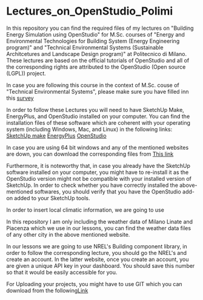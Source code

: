 # Lectures_on_OpenStudio_Polimi

In this repository you can find the required files of my lectures on "Building Energy Simulation using OpenStudio" for M.Sc. courses of "Energy and Environmental Technologies for Building System (Energy Engineering program)" and "Technical Environmental Systems (Sustainable Architcetures and Landscape Design program)" at Politecnico di Milano. These lectures are based on the official tutorials of OpenStudio and all of the corresponding rights are attributed to the OpenStudio (Open source (LGPL)) project.

In case you are following this course in the context of M.Sc. couse of "Technical Environmental Systems", please make sure you have filled inn this [survey](https://goo.gl/forms/MC5MowvX5dCo2BLE3)


In order to follow these Lectures you will need to have SketchUp Make, EnergyPlus, and OpenStudio installed on your computer. You can find the installation files of these software which are coherent with your operating system (including Windows, Mac, and Linux) in the following links:
[SketchUp make](https://www.sketchup.com/download/all)
[EnergyPlus](https://energyplus.net/downloads)
[OpenStudio](https://www.openstudio.net/downloads)
 
In case you are using 64 bit windows and any of the mentioned websites are down, you can download the corresponding files from [This link](https://goo.gl/QKp9P7)

Furthermore, it is noteworthy that, in case you already have the SketchUp software installed on your computer, you might have to re-install it as the OpenStudio version might not be compatible with your installed version of SketchUp. In order to check whether you have correctly installed the above-mentioned softwares, you should verify that you have the OpenStudio add-on added to your SketchUp tools.

In order to insert local climatic information, we are going to use  

In this repository I am only including the weather data of Milano Linate and Piacenza which we use in our lessons, you can find the weather data files of any other city in the above mentioned website.

In our lessons we are going to use NREL's Building component library, in order to follow the corresponding lecture, you should  go the NREL's  and create an account.  In the latter website, once you create an account, you are given a unique API key in your dashboard. You should save this number so that it would be easily accessible for you.

For Uploading your projects, you might have to use GIT  which you can download from the following[Link](https://git-scm.com/downloads)











